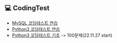 ## 💻 CodingTest

- [MySQL 코딩테스트 연습](https://xod22.tistory.com/category/MySQL?page=2)
- [Python3 코딩테스트 연습](https://school.programmers.co.kr/learn/challenges?order=recent&page=1&languages=python3&levels=1)
- [Python3 코딩테스트 기초](https://school.programmers.co.kr/learn/challenges/beginner?order=acceptance_desc&page=1&languages=python3) -> 100문제(22.11.27 start)
